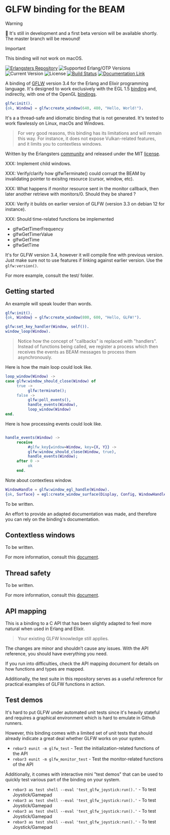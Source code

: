 # GLFW binding for the BEAM

> [!WARNING]
> :construction: It's still in development and a first beta version will be
> available shortly. The master branch will be rewound!

> [!IMPORTANT]
> This binding will not work on macOS.

[![Erlangsters Repository](https://img.shields.io/badge/erlangsters-glfw-%23a90432)](https://github.com/erlangsters/glfw)
![Supported Erlang/OTP Versions](https://img.shields.io/badge/erlang%2Fotp-28-%23a90432)
![Current Version](https://img.shields.io/badge/version-0.1.0-%23354052)
![License](https://img.shields.io/github/license/erlangsters/glfw)
[![Build Status](https://img.shields.io/github/actions/workflow/status/erlangsters/glfw/workflow.yml)](https://github.com/erlangsters/glfw/actions/workflows/workflow.yml)
[![Documentation Link](https://img.shields.io/badge/documentation-available-yellow)](http://erlangsters.github.io/glfw/)

A binding of [GFLW](https://www.glfw.org/) version 3.4 for the Erlang and
Elixir programming language. It's designed to work exclusively with the EGL 1.5
[binding](https://github.com/erlangsters/egl-1.5) and, indirectly, with one of
the OpenGL [bindings](https://github.com/orgs/erlangsters/repositories?type=all&q=opengl-).

```erlang
glfw:init().
{ok, Window} = glfw:create_window(640, 480, "Hello, World!").
```

It's a a thread-safe and idiomatic binding that is not generated. It's tested
to work flawlessly on Linux, macOs and Windows.

> For very good reasons, this binding has its limitations and will remain this
> way. For instance, it does not expose Vulkan-related features, and it limits
> you to contextless windows.

Written by the Erlangsters [community](https://about.erlangsters.org/) and
released under the MIT [license](/https://opensource.org/license/mit).

XXX: Implement child windows.

XXX: Verify/clarify  how glfwTerminate() could corrupt the BEAM by invalidating
     pointer to exisitng resource (cursor, window, etc).

XXX: What happens if monitor resource sent in the monitor callback, then later
     another retrieve with monitors/0. Should they be shared ?

XXX: Verify it builds on earlier version of GLFW (version 3.3 on debian 12 for instance).

XXX: Should time-related functions be implemented

- glfwGetTimerFrequency
- glfwGetTimerValue
- glfwGetTime
- glfwSetTime

It's for GLFW version 3.4, however it will compile fine with previous version.
Just make sure not to  use features if linking against earlier version. Use the
`glfw:version()`.


For more example, consult the test/ folder.


## Getting started

An example will speak louder than words.

```erlang
glfw:init().
{ok, Window} = glfw:create_window(800, 600, "Hello, GLFW!").

glfw:set_key_handler(Window, self()).
window_loop(Window).
```

> Notice how the concept of "callbacks" is replaced with "handlers". Instead of
> functions being called, we register a process which then receives the events
> as BEAM messages to process them asynchronously.

Here is how the main loop could look like.

```erlang
loop_window(Window) ->
case glfw:window_should_close(Window) of
     true ->
          glfw:terminate();
     false ->
          glfw:poll_events(),
          handle_events(Window),
          loop_window(Window)
end.
```

Here is how processing events could look like.


```erlang

handle_events(Window) ->
     receive
          #glfw_key{window=Window, key={X, Y}} ->
          glfw:window_should_close(Window, true),
          handle_events(Window);
     after 0 ->
          ok
     end.
```

Note about contextless window.

```erlang
WindowHandle = glfw:window_egl_handle(Window).
{ok, Surface} = egl:create_window_surface(Display, Config, WindowHandle, []).
```

To be written.

An effort to provide an adapted documentation was made, and therefore you can
rely on the binding's documentation.

## Contextless windows

To be written.

For more information, consult this [document](/docs/contextless-windows.md).

## Thread safety

To be written.

For more information, consult this [document](/docs/thread-safety.md).

## API mapping

This is a binding to a C API that has been slightly adapted to feel more
natural when used in Erlang and Elixir.

> Your existing GLFW knowledge still applies.

The changes are minor and shouldn’t cause any issues. With the API reference,
you should have everything you need.

If you run into difficulties, check the API mapping document for details on how
functions and types are mapped.

Additionally, the test suite in this repository serves as a useful reference
for practical examples of GLFW functions in action.

## Test demos

It's hard to put GLFW under automated unit tests since it's heavily stateful
and requires a graphical environment which is hard to emulate in Github
runners.

However, this binding comes with a limited set of unit tests that should
already indicate a great deal whether GLFW works on your system.

- `rebar3 eunit -m glfw_test` - Test the initialization-related functions of the API
- `rebar3 eunit -m glfw_monitor_test` - Test the monitor-related functions of the API

Additionally, it comes with interactive mini "test demos" that can be used to
quickly test various part of the binding on your system.

- `rebar3 as test shell --eval 'test_glfw_joystick:run().'` - To test Joystick/Gamepad
- `rebar3 as test shell --eval 'test_glfw_joystick:run().'` - To test Joystick/Gamepad
- `rebar3 as test shell --eval 'test_glfw_joystick:run().'` - To test Joystick/Gamepad
- `rebar3 as test shell --eval 'test_glfw_joystick:run().'` - To test Joystick/Gamepad
